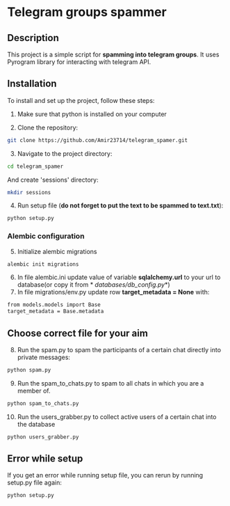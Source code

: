# Telegram groups spammer

## Description

This project is a simple script for **spamming into telegram groups**. It uses Pyrogram library for interacting with
telegram API.

## Installation

To install and set up the project, follow these steps:

1. Make sure that python is installed on your computer

2. Clone the repository:

```bash
git clone https://github.com/Amir23714/telegram_spamer.git
```

3. Navigate to the project directory:

```bash
cd telegram_spamer
```

And create 'sessions' directory:
```bash
mkdir sessions
```

4. Run setup file (**do not forget to put the text to be spammed to text.txt**):

```bash
python setup.py
```

### Alembic configuration

5. Initialize alembic migrations

```bash
alembic init migrations
```

6. In file alembic.ini update value of variable **sqlalchemy.url** to your url to database(or copy it from *
   *databases/db_config.py**)
7. In file migrations/env.py update row **target_metadata = None** with:

```bash
from models.models import Base
target_metadata = Base.metadata
```

## Choose correct file for your aim

8. Run the spam.py to spam the participants of a certain chat directly into private messages:

```bash
python spam.py
```

9. Run the spam_to_chats.py to spam to all chats in which you are a member of.

```bash
python spam_to_chats.py
```

10. Run the users_grabber.py to collect active users of a certain chat into the database

```bash
python users_grabber.py
```

## Error while setup

If you get an error while running setup file, you can rerun by running setup.py file again:

```bash
python setup.py
```


